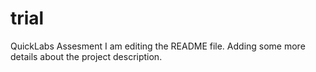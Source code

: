 # trial
QuickLabs Assesment
I am editing the README file. Adding some more details about the project description.
